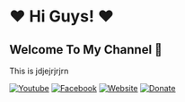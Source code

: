 # ❤ Hi Guys! ❤
## Welcome To My Channel 🥰
This is jdjejrjrjrn

[![Youtube]()]()
[![Facebook]()]()
[![Website]()]()
[![Donate]()]()





